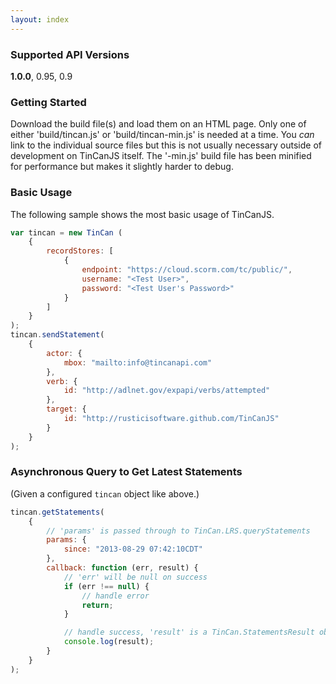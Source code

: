 ```yaml
---
layout: index
---
```


### Supported API Versions

**1.0.0**, 0.95, 0.9

### Getting Started

Download the build file(s) and load them on an HTML page. Only one of either 'build/tincan.js' or 'build/tincan-min.js' is needed at a time. You *can* link to the individual source files but this is not usually necessary outside of development on TinCanJS itself. The '-min.js' build file has been minified for performance but makes it slightly harder to debug.

### Basic Usage

The following sample shows the most basic usage of TinCanJS.

```javascript
var tincan = new TinCan (
    {
        recordStores: [
            {
                endpoint: "https://cloud.scorm.com/tc/public/",
                username: "<Test User>",
                password: "<Test User's Password>"
            }
        ]
    }
);
tincan.sendStatement(
    {
        actor: {
            mbox: "mailto:info@tincanapi.com"
        },
        verb: {
            id: "http://adlnet.gov/expapi/verbs/attempted"
        },
        target: {
            id: "http://rusticisoftware.github.com/TinCanJS"
        }
    }
);
```

### Asynchronous Query to Get Latest Statements

(Given a configured `tincan` object like above.)

```javascript
tincan.getStatements(
    {
        // 'params' is passed through to TinCan.LRS.queryStatements
        params: {
            since: "2013-08-29 07:42:10CDT"
        },
        callback: function (err, result) {
            // 'err' will be null on success
            if (err !== null) {
                // handle error
                return;
            }

            // handle success, 'result' is a TinCan.StatementsResult object
            console.log(result);
        }
    }
);
```
